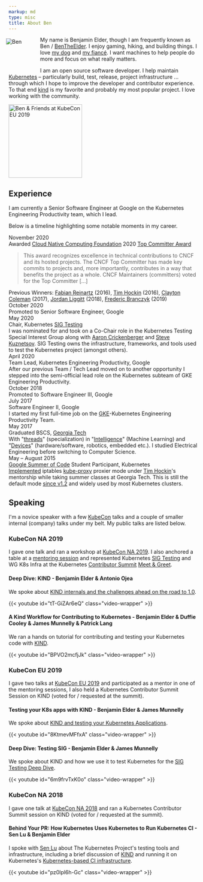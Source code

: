 ```yaml
---
markup: md
type: misc
title: About Ben
---
```

<div style="float: left; width: 6em; margin-right: .5em; margin-left: -.5em; margin-top: .33em; height: 6em"><img class="circle-badge" src="/images/ben-2020.33p.jpg" style="padding-top: 0; padding-bottom: 0; margin: 0;" alt="Ben" title="Ben"></div>

My name is Benjamin Elder, though I am frequently known as Ben / [BenTheElder].
I enjoy gaming, hiking, and building things. I love [my dog] and [my fiancé].
I want machines to help people do more and focus on what really matters.

I am an open source software developer.
I help maintain [Kubernetes] – particularly build, test, release, project infrastructure ... through which I hope to improve the developer and contributor experience. To that end [kind] is my favorite and probably my most popular project. I love working
with the community. 

<img src="/images/kubecon_barcelona_group.jpg" class="centered outlined" style="object-fit: cover; height: 14em" alt="Ben & Friends at KubeCon EU 2019" title="Ben & Friends at KubeCon EU 2019" />

## Experience

I am currently a Senior Software Engineer at Google on the Kubernetes Engineering Productivity team, which I lead.

Below is a timeline highlighting some notable moments in my career.

<div class="timeline">
  <div class="timeline-entry">
    <div class="icon" style="background-image: url('/images/cncf-icon-color.png'); background-size: 78%; background-position: 40% 40%;"></div>
    <div class="date">November 2020</div>
    <div class="description">Awarded <a href="https://www.cncf.io/">Cloud Native Computing Foundation</a> 2020 <a href="https://www.cncf.io/announcements/2020/11/20/cloud-native-computing-foundation-announces-2020-community-awards-winners"/>Top Committer Award</a></div>
    <div class="details"><blockquote>This award recognizes excellence in technical contributions to CNCF and its hosted projects. The CNCF Top Committer has made key commits to projects and, more importantly, contributes in a way that benefits the project as a whole. CNCF Maintainers (committers) voted for the Top Committer [...]</blockquote>
    Previous Winners: <a href="https://twitter.com/fabxc">Fabian Reinartz</a> (2016), <a href="https://twitter.com/thockin">Tim Hockin</a> (2016), <a href="https://twitter.com/smarterclayton">Clayton Coleman</a> (2017), <a href="https://twitter.com/liggitt">Jordan Liggitt</a> (2018), <a href="https://twitter.com/fredbrancz">Frederic Branczyk</a> (2019)</div>
  </div>
  <div class="timeline-entry">
    <div class="icon" style="background-image: url('/images/google_g.png');"></div>
    <div class="date">October 2020</div>
    <div class="description">Promoted to Senior Software Engineer, Google</div>
  </div>
  <div class="timeline-entry">
    <div class="icon" style="background-image: url('/images/kubernetes-icon-color.png');"></div>
    <div class="date">May 2020</div>
    <div class="description">Chair, Kubernetes <a href="https://github.com/kubernetes/community/blob/master/sig-testing/README.md">SIG Testing</a></div>
    <div class="details">I was nominated for and took on a Co-Chair role in the Kubernetes Testing Special Interest Group along with <a href="https://twitter.com/spiffxp">Aaron Crickenberger</a> and <a href="https://github.com/stevekuznetsov">Steve Kuznetsov</a>. SIG Testing owns the infrastructure, frameworks, and tools used to test the Kubernetes project (amongst others).</a></div>
  </div>
  <div class="timeline-entry">
    <div class="icon" style="background-image: url('/images/google_g.png');"></div>
    <div class="date">April 2020</div>
    <div class="description">Team Lead, Kubernetes Engineering Productivity, Google</div>
    <div class="details">After our previous Team / Tech Lead moved on to another opportunity I stepped into the semi-official lead role on the Kubernetes subteam of GKE Engineering Productivity.</div>
  </div>
  <div class="timeline-entry">
    <div class="icon" style="background-image: url('/images/google_g.png');"></div>
    <div class="date">October 2018</div>
    <div class="description">Promoted to Software Engineer III, Google</div>
  </div>
  <div class="timeline-entry">
    <div class="icon" style="background-image: url('/images/google_g.png');"></div>
    <div class="date">July 2017</div>
    <div class="description">Software Engineer II, Google</div>
    <div class="details">I started my first full-time job on the <a href="https://cloud.google.com/kubernetes-engine">GKE</a>-Kubernetes Engineering Productivity Team.</div>
  </div>
  <div class="timeline-entry">
    <div class="icon" style="background-image: url('/images/buzz.png'); background-size: 79%; background-position: 50% 63%;"></div>
    <div class="date">May 2017</div>
    <div class="description">Graduated BSCS, <a href="https://www.gatech.edu/">Georgia Tech</a></div>
    <div class="details">With "<a href="https://www.cc.gatech.edu/academics/degree-programs/bachelors/computer-science/threads">threads</a>" (specialization) in "<a href="http://www.cc.gatech.edu/intelligence">Intelligence</a>" (Machine Learning) and "<a href="http://www.cc.gatech.edu/devices">Devices</a>" (hardware/software, robotics, embedded etc.). I studied Electrical Engineering before switching to Computer Science.</div>
  </div>
  <div class="timeline-entry">
    <div class="icon" style="background-image: url('/images/480px-GSoC-icon.svg.png');"></div>
    <div class="date">May – August 2015</div>
    <div class="description"><a href="https://summerofcode.withgoogle.com/">Google Summer of Code</a> Student Participant, Kubernetes</div>
    <div class="details"><a href="https://github.com/kubernetes/kubernetes/pull/9210">Implemented</a> iptables <a href="https://kubernetes.io/docs/reference/command-line-tools-reference/kube-proxy/">kube-proxy</a> proxier mode under <a href="https://twitter.com/thockin">Tim Hockin</a>'s mentorship while taking summer classes at Georgia Tech. This is still the default mode <a href="https://github.com/kubernetes/kubernetes/blob/dcc1ab176de1b6a41cd185f79b0430eeb2642327/CHANGELOG/CHANGELOG-1.2.md#other-notable-improvements">since v1.2</a> and widely used by most Kubernetes clusters.</div>
  </div>
</div>

## Speaking

I'm a novice speaker with a few [KubeCon](https://www.cncf.io/kubecon-cloudnativecon-events/) talks and a couple
of smaller internal (company) talks under my belt. My public talks are listed below.

### KubeCon NA 2019

I gave one talk and ran a workshop at [KubeCon NA 2019]. I also anchored a table
at a [mentoring session](https://kccncna19.sched.com/event/WV57/mentoring-networking-signup-to-be-a-mentee-or-a-mentor) and represented Kubernetes [SIG Testing] and
WG K8s Infra at the Kubernetes [Contributor Summit](https://events19.linuxfoundation.org/events/kubernetes-contributor-summit-north-america-2019/) [Meet & Greet](https://events19.linuxfoundation.org/events/kubernetes-contributor-summit-north-america-2019/program/schedule/).

#### Deep Dive: KIND - Benjamin Elder & Antonio Ojea

We spoke about [KIND internals and the challenges ahead on the road to 1.0](https://kccncna19.sched.com/event/Uah7/deep-dive-kind-benjamin-elder-google-antonio-ojea-garcia-suse).

{{< youtube id="tT-GiZAr6eQ" class="video-wrapper" >}}

#### A Kind Workflow for Contributing to Kubernetes - Benjamin Elder & Duffie Cooley & James Munnelly & Patrick Lang

We ran a hands on tutorial for contributing and testing your Kubernetes code with [KIND].

{{< youtube id="BPVO2mcfjJk" class="video-wrapper" >}}

### KubeCon EU 2019

I gave two talks at [KubeCon EU 2019] and participated as a mentor in one of the mentoring sessions, I also held a Kubernetes Contributor Summit Session on KIND (voted for / requested at the summit).

#### Testing your K8s apps with KIND - Benjamin Elder & James Munnelly

We spoke about [KIND and testing your Kubernetes Applications][testing-k8s-apps-with-kind].

{{< youtube id="8KtmevMFfxA" class="video-wrapper" >}}

#### Deep Dive: Testing SIG - Benjamin Elder & James Munnelly

We spoke about KIND and how we use it to test Kubernetes for the [SIG Testing Deep Dive][sig-testing-deep-dive-kind].

{{< youtube id="6m9frvTxK0o" class="video-wrapper" >}}

### KubeCon NA 2018

I gave one talk at [KubeCon NA 2018] and ran a Kubernetes Contributor Summit session on KIND (voted for / requested at the summit).

#### Behind Your PR: How Kubernetes Uses Kubernetes to Run Kubernetes CI - Sen Lu & Benjamin Elder

I spoke with [Sen Lu][@krzyzacy] about The Kubernetes Project's
testing tools and infrastructure, including a brief discussion of [KIND] and running
it on Kubernetes's [Kubernetes-based CI infrastructure][prow].

{{< youtube id="pz0lpl6h-Gc" class="video-wrapper" >}}


[BenTheElder]: https://twitter.com/BenTheElder
[gsoc-kubernetes]: https://www.google-melange.com/archive/gsoc/2015/orgs/kubernetes/projects/bentheelder.html
[kube-proxy]: https://kubernetes.io/docs/reference/command-line-tools-reference/kube-proxy/
[Kubernetes]: https://kubernetes.io/
[summer-of-code]: https://summerofcode.withgoogle.com/
[kube-proxy-pr]: https://github.com/kubernetes/kubernetes/pull/9210
[test-infra]: https://github.com/kubernetes/test-infra
[kube-proxy-issue]: https://github.com/kubernetes/kubernetes/issues/3760#issue-55311134
[@krzyzacy]: https://github.com/krzyzacy
[KIND]: https://kind.sigs.k8s.io
[prow]: https://github.com/kubernetes/test-infra/blob/master/prow/README.md
[KubeCon NA 2018]: https://events19.linuxfoundation.org/events/kubecon-cloudnativecon-north-america-2018/
[KubeCon EU 2019]: https://events19.linuxfoundation.org/events/kubecon-cloudnativecon-europe-2019/
[KubeCon NA 2019]: https://events19.linuxfoundation.org/events/kubecon-cloudnativecon-north-america-2019/
[testing-k8s-apps-with-kind]: https://kccnceu19.sched.com/event/MPYy/testing-your-k8s-apps-with-kind-benjamin-elder-google-james-munnelly-jetstackio
[SIG Testing]: https://github.com/kubernetes/community/blob/master/sig-testing/README.md
[sig-testing-deep-dive-kind]: https://kccnceu19.sched.com/event/MPkC/deep-dive-testing-sig-benjamin-elder-google-james-munnelly-jetstack
[my dog]: https://twitter.com/BobbyTheHound
[my fiancé]: https://twitter.com/BobbyTheHound/status/1329618939668615169
